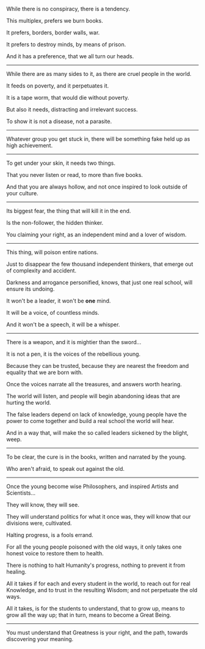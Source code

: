 While there is no conspiracy,
there is a tendency.

This multiplex,
prefers we burn books.

It prefers, borders,
border walls, war.

It prefers to destroy minds,
by means of prison.

And it has a preference,
that we all turn our heads.

---

While there are as many sides to it,
as there are cruel people in the world.

It feeds on poverty,
and it perpetuates it.

It is a tape worm,
that would die without poverty.

But also it needs,
distracting and irrelevant success.

To show it is not a disease,
not a parasite.

---

Whatever group you get stuck  in,
there will be something fake held up as high achievement.

---

To get under your skin,
it needs two things.

That you never listen or read,
to more than five books.

And that you are always hollow,
and not once inspired to look outside of your culture.

---

Its biggest fear,
the thing that will kill it in the end.

Is the non-follower,
the hidden thinker.

You claiming your right,
as an independent mind and a lover of wisdom.

---

This thing,
will poison entire nations.

Just to disappear the few thousand independent thinkers,
that emerge out of complexity and accident.

Darkness and arrogance personified, knows,
that just one real school, will ensure its undoing.

It won't be a leader,
it won't be __one__ mind.

It will be a voice,
of countless minds.

And it won't be a speech,
it will be a whisper.

---

There is a weapon,
and it is mightier than the sword...

It is not a pen,
it is the voices of the rebellious young.

Because they can be trusted,
because they are nearest the freedom and equality that we are born with.

Once the voices narrate all the treasures,
and answers worth hearing.

The world will listen,
and people will begin abandoning ideas that are hurting the world.

The false leaders depend on lack of knowledge,
young people have the power to come together and build a real school the world will hear.

And in a way that,
will make the so called leaders sickened by the blight, weep.

---

To be clear, the cure is in the books,
written and narrated by the young.

Who aren't afraid,
to speak out against the old.

---

Once the young become wise Philosophers,
and inspired Artists and Scientists...

They will know,
they will see.

They will understand politics for what it once was,
they will know that our divisions were, cultivated.

Halting progress,
is a fools errand.

For all the young people poisoned with the old ways,
it only takes one honest voice to restore them to health.

There is nothing to halt Humanity's progress,
nothing to prevent it from healing.

All it takes if for each and every student in the world,
to reach out for real Knowledge, and to trust in the resulting Wisdom; and not perpetuate the old ways.

All it takes, is for the students to understand,
that to grow up, means to grow all the way up; that in turn, means to become a Great Being.

---

You must understand that Greatness is your right,
and the path, towards discovering your meaning.

